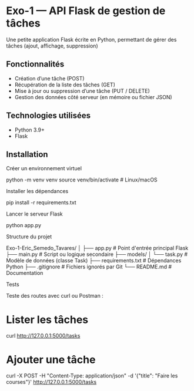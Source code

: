 # Exo-1 — API Flask de gestion de tâches

Une petite application Flask écrite en Python, permettant de gérer des tâches (ajout, affichage, suppression)

## Fonctionnalités

- Création d’une tâche (POST)
- Récupération de la liste des tâches (GET)
- Mise à jour ou suppression d’une tâche (PUT / DELETE)
- Gestion des données côté serveur (en mémoire ou fichier JSON)

## Technologies utilisées

- Python 3.9+
- Flask

## Installation

Créer un environnement virtuel

python -m venv venv
source venv/bin/activate # Linux/macOS

Installer les dépendances

pip install -r requirements.txt

Lancer le serveur Flask

python app.py

Structure du projet

Exo-1-Eric_Semedo_Tavares/
│
├── app.py # Point d'entrée principal Flask
├── main.py # Script ou logique secondaire
├── models/
│ └── task.py # Modèle de données (classe Task)
├── requirements.txt # Dépendances Python
├── .gitignore # Fichiers ignorés par Git
└── README.md # Documentation

Tests

Teste des routes avec curl ou Postman :

# Lister les tâches

curl http://127.0.0.1:5000/tasks

# Ajouter une tâche

curl -X POST -H "Content-Type: application/json" -d '{"title": "Faire les courses"}' http://127.0.0.1:5000/tasks
